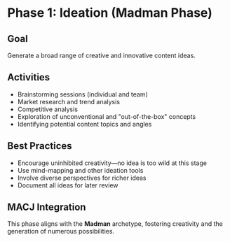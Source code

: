 # Phase 1: Ideation (Madman Phase)

## Goal
Generate a broad range of creative and innovative content ideas.

## Activities
- Brainstorming sessions (individual and team)
- Market research and trend analysis
- Competitive analysis
- Exploration of unconventional and "out-of-the-box" concepts
- Identifying potential content topics and angles

## Best Practices
- Encourage uninhibited creativity—no idea is too wild at this stage
- Use mind-mapping and other ideation tools
- Involve diverse perspectives for richer ideas
- Document all ideas for later review

## MACJ Integration
This phase aligns with the **Madman** archetype, fostering creativity and the generation of numerous possibilities. 